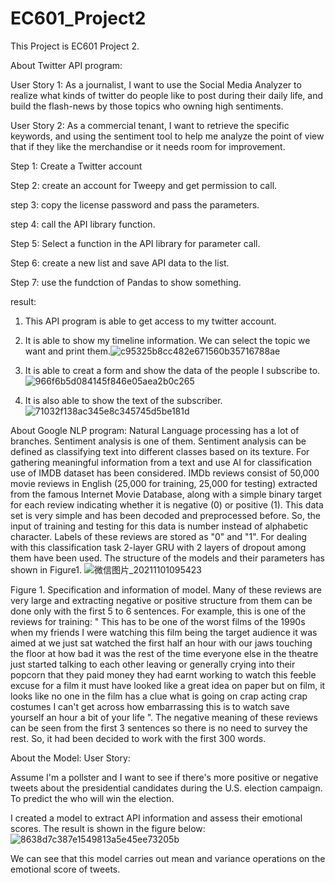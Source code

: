 # EC601_Project2
This Project is EC601 Project 2.

About Twitter API program:

User Story 1: As a journalist, I want to use the Social Media Analyzer to realize what kinds of twitter do people like to post during their daily life, and build the flash-news by those topics who owning high sentiments.

User Story 2: As a commercial tenant, I want to retrieve the specific keywords, and using the sentiment tool to help me analyze the point of view that if they like the merchandise or it needs room for improvement.

Step 1: Create a Twitter account

Step 2: create an account for Tweepy and get permission to call.

step 3: copy the license password and pass the parameters.

step 4: call the API library function.

Step 5: Select a function in the API library for parameter call.

Step 6: create a new list and save API data to the list.

Step 7: use the fundction of Pandas to show something.

result: 
1. This API program is able to get access to my twitter account. 
2. It is able to show my timeline information. We can select the topic we want and print them.![c95325b8cc482e671560b35716788ae](https://user-images.githubusercontent.com/72896630/139682956-27f3f77c-7f1d-4db9-88b0-c23ab57ee735.png)

3. It is able to creat a form and show the data of the people I subscribe to.![966f6b5d084145f846e05aea2b0c265](https://user-images.githubusercontent.com/72896630/139682981-636f976e-cd0a-4bad-81e3-d70a229b5917.png)

4. It is also able to show the text of the subscriber.![71032f138ac345e8c345745d5be181d](https://user-images.githubusercontent.com/72896630/139682992-ebfbd4eb-5bf7-45ac-ac99-6bb8afaec8a9.png)


About Google NLP program:
Natural Language processing has a lot of branches. Sentiment analysis is one of them. Sentiment analysis can be defined as classifying text into different classes based on its texture. For gathering meaningful information from a text and use AI for classification use of IMDB dataset has been considered. IMDb reviews consist of 50,000 movie reviews in English (25,000 for training, 25,000 for testing) extracted from the famous Internet Movie Database, along with a simple binary target for each review indicating whether it is negative (0) or positive (1). This data set is very simple and has been decoded and preprocessed before. So, the input of training and testing for this data is number instead of alphabetic character. Labels of these reviews are stored as "0" and "1". For dealing with this classification task 2-layer GRU with 2 layers of dropout among them have been used. The structure of the models and their parameters has shown in Figure1. 
![微信图片_20211101095423](https://user-images.githubusercontent.com/72896630/139682850-d655bc7f-d0a7-47bc-b1c3-01aa4002d855.png)

Figure 1. Specification and information of model. Many of these reviews are very large and extracting negative or positive structure from them can be done only with the first 5 to 6 sentences. For example, this is one of the reviews for training: " This has to be one of the worst films of the 1990s when my friends I were watching this film being the target audience it was aimed at we just sat watched the first half an hour with our jaws touching the floor at how bad it was the rest of the time everyone else in the theatre just started talking to each other leaving or generally crying into their popcorn that they paid money they had earnt working to watch this feeble excuse for a film it must have looked like a great idea on paper but on film, it looks like no one in the film has a clue what is going on crap acting crap costumes I can't get across how embarrassing this is to watch save yourself an hour a bit of your life ". The negative meaning of these reviews can be seen from the first 3 sentences so there is no need to survey the rest. So, it had been decided to work with the first 300 words.

About the Model:
User Story:

Assume I'm a pollster and I want to see if there's more positive or negative tweets about the presidential candidates during the U.S. election campaign. To predict the who will win the election.

I created a model to extract API information and assess their emotional scores. The result is shown in the figure below: ![8638d7c387e1549813a5e45ee73205b](https://user-images.githubusercontent.com/72896630/139686393-4b7672ed-6d64-49b4-b0bf-362f367b4977.png)

We can see that this model carries out mean and variance operations on the emotional score of tweets.

